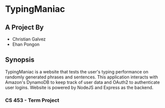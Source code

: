 # TypingManiac

## A Project By

* Christian Galvez
* Ehan Pongon

## Synopsis

TypingManiac is a website that tests the user's typing performance on randomly generated phrases and sentences. This application interacts with Amazon's DynamoDB to keep track of user data and OAuth2 to authenticate user logins. Website is powered by NodeJS and Express as the backend. 

### CS 453 - Term Project
